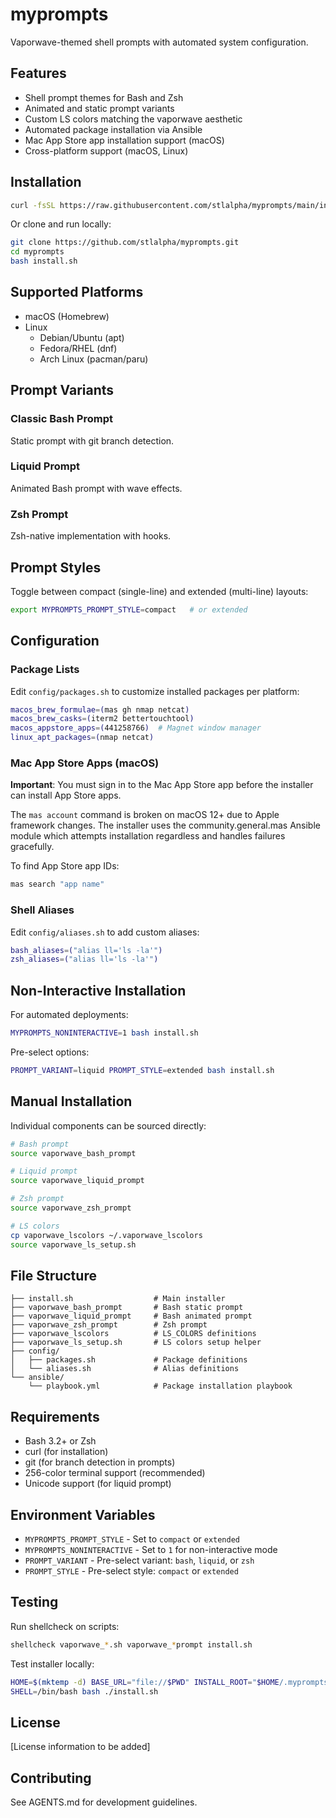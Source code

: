 # myprompts

Vaporwave-themed shell prompts with automated system configuration.

## Features

- Shell prompt themes for Bash and Zsh
- Animated and static prompt variants
- Custom LS colors matching the vaporwave aesthetic
- Automated package installation via Ansible
- Mac App Store app installation support (macOS)
- Cross-platform support (macOS, Linux)

## Installation

```bash
curl -fsSL https://raw.githubusercontent.com/stlalpha/myprompts/main/install.sh | bash
```

Or clone and run locally:

```bash
git clone https://github.com/stlalpha/myprompts.git
cd myprompts
bash install.sh
```

## Supported Platforms

- macOS (Homebrew)
- Linux
  - Debian/Ubuntu (apt)
  - Fedora/RHEL (dnf)
  - Arch Linux (pacman/paru)

## Prompt Variants

### Classic Bash Prompt
Static prompt with git branch detection.

### Liquid Prompt
Animated Bash prompt with wave effects.

### Zsh Prompt
Zsh-native implementation with hooks.

## Prompt Styles

Toggle between compact (single-line) and extended (multi-line) layouts:

```bash
export MYPROMPTS_PROMPT_STYLE=compact   # or extended
```

## Configuration

### Package Lists

Edit `config/packages.sh` to customize installed packages per platform:

```bash
macos_brew_formulae=(mas gh nmap netcat)
macos_brew_casks=(iterm2 bettertouchtool)
macos_appstore_apps=(441258766)  # Magnet window manager
linux_apt_packages=(nmap netcat)
```

### Mac App Store Apps (macOS)

**Important**: You must sign in to the Mac App Store app before the installer can install App Store apps.

The `mas account` command is broken on macOS 12+ due to Apple framework changes. The installer uses the community.general.mas Ansible module which attempts installation regardless and handles failures gracefully.

To find App Store app IDs:
```bash
mas search "app name"
```

### Shell Aliases

Edit `config/aliases.sh` to add custom aliases:

```bash
bash_aliases=("alias ll='ls -la'")
zsh_aliases=("alias ll='ls -la'")
```

## Non-Interactive Installation

For automated deployments:

```bash
MYPROMPTS_NONINTERACTIVE=1 bash install.sh
```

Pre-select options:

```bash
PROMPT_VARIANT=liquid PROMPT_STYLE=extended bash install.sh
```

## Manual Installation

Individual components can be sourced directly:

```bash
# Bash prompt
source vaporwave_bash_prompt

# Liquid prompt
source vaporwave_liquid_prompt

# Zsh prompt
source vaporwave_zsh_prompt

# LS colors
cp vaporwave_lscolors ~/.vaporwave_lscolors
source vaporwave_ls_setup.sh
```

## File Structure

```
├── install.sh                  # Main installer
├── vaporwave_bash_prompt       # Bash static prompt
├── vaporwave_liquid_prompt     # Bash animated prompt
├── vaporwave_zsh_prompt        # Zsh prompt
├── vaporwave_lscolors          # LS_COLORS definitions
├── vaporwave_ls_setup.sh       # LS colors setup helper
├── config/
│   ├── packages.sh             # Package definitions
│   └── aliases.sh              # Alias definitions
└── ansible/
    └── playbook.yml            # Package installation playbook
```

## Requirements

- Bash 3.2+ or Zsh
- curl (for installation)
- git (for branch detection in prompts)
- 256-color terminal support (recommended)
- Unicode support (for liquid prompt)

## Environment Variables

- `MYPROMPTS_PROMPT_STYLE` - Set to `compact` or `extended`
- `MYPROMPTS_NONINTERACTIVE` - Set to `1` for non-interactive mode
- `PROMPT_VARIANT` - Pre-select variant: `bash`, `liquid`, or `zsh`
- `PROMPT_STYLE` - Pre-select style: `compact` or `extended`

## Testing

Run shellcheck on scripts:

```bash
shellcheck vaporwave_*.sh vaporwave_*prompt install.sh
```

Test installer locally:

```bash
HOME=$(mktemp -d) BASE_URL="file://$PWD" INSTALL_ROOT="$HOME/.myprompts" \
SHELL=/bin/bash bash ./install.sh
```

## License

[License information to be added]

## Contributing

See AGENTS.md for development guidelines.